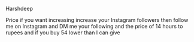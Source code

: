 
Harshdeep

Price if you want increasing increase your Instagram followers then follow me on Instagram and DM me your following and the price of 14 hours to rupees and if you buy 54 lower than
 I can give
